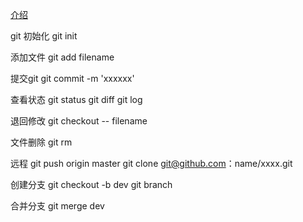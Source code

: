 [介绍](https://guides.github.com/)

git 初始化
git init

添加文件
git add  filename

提交git
git commit -m 'xxxxxx'

查看状态
git status
git diff
git log

退回修改
git checkout -- filename 

文件删除
git rm 

远程
git push origin master
git clone git@github.com：name/xxxx.git

创建分支
git checkout -b dev
git branch

合并分支
git merge dev
